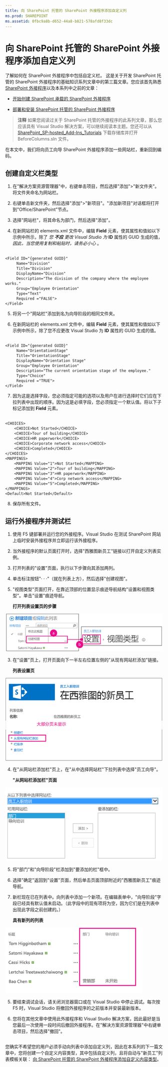 ```yaml
---
title: 向 SharePoint 托管的 SharePoint 外接程序添加自定义列
ms.prod: SHAREPOINT
ms.assetid: 0fbc9a8b-d652-44a8-b821-578afd8f33dc
---
```



# 向 SharePoint 托管的 SharePoint 外接程序添加自定义列
了解如何在 SharePoint 外接程序中包括自定义栏。
这是关于开发 SharePoint 托管的 SharePoint 外接程序的基础知识系列文章中的第三篇文章。您应该首先熟悉  [SharePoint 外接程序](sharepoint-add-ins.md)以及本系列中之前的文章：





-  [开始创建 SharePoint 承载的 SharePoint 外接程序](get-started-creating-sharepoint-hosted-sharepoint-add-ins.md)


-  [部署和安装 SharePoint 托管的 SharePoint 外接程序](deploy-and-install-a-sharepoint-hosted-sharepoint-add-in.md)



> **注释**
> 如果您阅读过关于 SharePoint 托管的外接程序的此系列文章，那么您应该具有 Visual Studio 解决方案，可以继续阅读本主题。您还可以从  [SharePoint_SP-hosted_Add-Ins_Tutorials](https://github.com/OfficeDev/SharePoint_SP-hosted_Add-Ins_Tutorials) 下载存储库并打开 BeforeColumns.sln 文件。




在本文中，我们将向员工向导 SharePoint 外接程序添加一些网站栏，重新回到编码。
## 创建自定义栏类型






1. 在"解决方案资源管理器"中，右键单击项目，然后选择"添加">"新文件夹"。将文件夹命名为网站栏。


2. 右键单击新文件夹，然后选择"添加">"新项目"。"添加新项目"对话框将打开到"Office/SharePoint"节点。


3. 选择"网站栏"，将其命名为部门，然后选择"添加"。


4. 在新网站栏的 elements.xml 文件中，编辑 **Field** 元素，使其属性和值如以下示例中所示，除了 *您 **不应** 更改 Visual Studio 为* **ID** 属性的 GUID 生成的值， *因此，当您使用复制和粘贴时，请务必小心*  。

  ```

<Field ID="{generated GUID}"
       Name="Division" 
       Title="Division" 
       DisplayName="Division" 
       Description="The division of the company where the employee works." 
       Group="Employee Orientation" 
       Type="Text" 
       Required ="FALSE">
</Field>
  ```

5. 将另一个"网站栏"添加到名为向导阶段的相同文件夹。


6. 在新网站栏的 elements.xml 文件中，编辑 **Field** 元素，使其属性和值如以下示例中所示，除了您不应更改 Visual Studio 为 **ID** 属性的 GUID 生成的值。

  ```

<Field ID="{generated GUID}"
       Name="OrientationStage" 
       Title="OrientationStage"
       DisplayName="Orientation Stage" 
       Group="Employee Orientation" 
       Description="The current orientation stage of the employee." 
       Type="Choice"
       Required ="TRUE">
</Field>
  ```

7. 因为这是选择字段，您必须指定可能的选项以及用户在进行选择时它们应在下拉列表中出现的顺序。因为这是必填字段，您必须指定一个默认值。将以下子标记添加到 **Field** 元素。

  ```

<CHOICES>
      <CHOICE>Not Started</CHOICE>
      <CHOICE>Tour of building</CHOICE>
      <CHOICE>HR paperwork</CHOICE>
      <CHOICE>Corporate network access</CHOICE>
      <CHOICE>Completed</CHOICE>
</CHOICES>
<MAPPINGS>
      <MAPPING Value="1">Not Started</MAPPING>
      <MAPPING Value="2">Tour of building</MAPPING>
      <MAPPING Value="3">HR paperwork</MAPPING>
      <MAPPING Value="4">Corp network access</MAPPING>
      <MAPPING Value="5">Completed</MAPPING>
</MAPPINGS>
<Default>Not Started</Default>
  ```

8. 保存所有文件。



## 运行外接程序并测试栏






1. 使用 F5 键部署并运行您的外接程序。Visual Studio 在测试 SharePoint 网站上临时安装外接程序并立即运行该外接程序。


2. 当外接程序的默认页面打开时，选择"西雅图新员工"链接以打开自定义列表实例。


3. 打开列表的"设置"页面，执行以下步骤向其添加两列。

1. 单击标注按钮"· · ·"（就在列表上方），然后选择"创建视图"。


2. "视图类型"页面打开，在靠近顶部的位置显示痕迹导航结构"设置和视图类型"。单击"设置"痕迹导航。

   **打开列表设置页的步骤**



!['西雅图的新员工'列表，其中标注按钮和'创建视图'项突出显示为第一步。然后箭头指向突出显示了'设置'痕迹导航的'创建视图'页。](images/6c119cae-adf8-42ff-9890-f3aa1e11719d.png)





3. 在"设置"页上，打开页面向下一半左右位置左侧的"从现有网站栏添加"链接。

   **列表设置页**



![突出显示来自网站栏的包含'添加栏'链接的列表实例设置页面。](images/a8698b77-b9d2-40f6-89f6-ccc3c6e06073.png)





4. 在"从网站栏添加栏"页上，在"从中选择网站栏"下拉列表中选择"员工向导"。

   **"从网站栏添加栏"页面**



![SharePoint 列选择控件，其下拉列表中选中的'员工定位'带有'选择'网站栏标记。](images/3b33c622-c52a-45fd-8ea1-d7f307539753.png)





5. 将"部门"和"向导阶段"栏添加到"要添加的栏"框中。


6. 选择"确定"返回到"设置"页面，然后单击页面顶部附近的"西雅图新员工"痕迹导航。


4. 新栏现在已在列表中。向列表中添加一个新项。在编辑表单中，"向导阶段"字段已经具有默认值未启动。（此字段中的现有项将为空，因为它们是在列表中出现此字段之前创建的。）

   **具有新列的列表**



![包含新'部门'和'定位阶段'列的列表。](images/d4e17424-c06b-4635-aab8-4912cee5fe35.png)





5. 要结束调试会话，请关闭浏览器窗口或在 Visual Studio 中停止调试。每次按 F5 时，Visual Studio 将撤回外接程序的之前版本并安装最新版本。


6. 您将在其他文章中使用此外接程序和 Visual Studio 解决方案，因此最好是当您最后一次使用一段时间后撤回外接程序。在"解决方案资源管理器"中右键单击项目，然后选择"撤回"。



## 
<a name="Nextsteps"> </a>

您确实不希望您的用户必须手动向列表中添加自定义列，因此在本系列的下一篇文章中，您将创建一个自定义内容类型，其中包括自定义列，且将自动与"新员工"列表模板关联： [向 SharePoint 托管的 SharePoint 外接程序添加自定义内容类型](add-a-custom-content-type-to-a-sharepoint-hostedsharepoint-add-in.md)。




